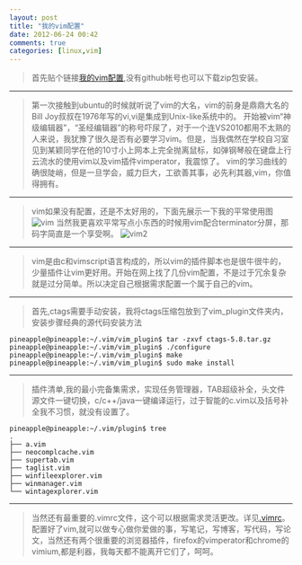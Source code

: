 ```yaml
---
layout: post
title: "我的vim配置"
date: 2012-06-24 00:42
comments: true
categories: [linux,vim]
---
```


>首先贴个链接[我的vim配置](http://github.com/orange8637/myvim),没有github帐号也可以下载zip包安装。

---
>第一次接触到ubuntu的时候就听说了vim的大名，vim的前身是鼎鼎大名的Bill Joy叔叔在1976年写的vi,vi是集成到Unix-like系统中的。
>开始被vim“神级编辑器”，“圣经编辑器”的称号吓尿了，对于一个连VS2010都用不太熟的人来说，我犹豫了很久是否有必要学习vim。但是，当我偶然在学校自习室见到某颖同学在他的10寸小上网本上完全抛离鼠标，如弹钢琴般在键盘上行云流水的使用vim以及vim插件vimperator，我震惊了。
>vim的学习曲线的确很陡峭，但是一旦学会，威力巨大，工欲善其事，必先利其器,vim，你值得拥有。

---
>vim如果没有配置，还是不太好用的，下面先展示一下我的平常使用图
![vim](http://orange8637.github.com/images/vim.png)
>当然我更喜欢平常写点小东西的时候用vim配合terminator分屏，那码字简直是一个享受啊。
![vim2](http://orange8637.github.com/images/vim2.png)


---
>vim是由c和vimscript语言构成的，所以vim的插件脚本也是很牛很牛的，少量插件让vim更好用。开始在网上找了几份vim配置，不是过于冗余复杂就是过分简单。所以决定自己根据需求配置一个属于自己的vim。

---
>首先,ctags需要手动安装，我将ctags压缩包放到了vim\_plugin文件夹内，安装步骤经典的源代码安装方法

```
pineapple@pineapple:~/.vim/vim_plugin$ tar -zxvf ctags-5.8.tar.gz 
pineapple@pineapple:~/.vim/vim_plugin$ ./configure
pineapple@pineapple:~/.vim/vim_plugin$ make
pineapple@pineapple:~/.vim/vim_plugin$ sudo make install
```

---
>插件清单,我的最小完备集需求，实现任务管理器，TAB超级补全，头文件源文件一键切换，c/c++/java一键编译运行，过于智能的c.vim以及括号补全我不习惯，就没有设置了。
```
pineapple@pineapple:~/.vim/plugin$ tree
.
├── a.vim
├── neocomplcache.vim
├── supertab.vim
├── taglist.vim
├── winfileexplorer.vim
├── winmanager.vim
└── wintagexplorer.vim
```

---
>当然还有最重要的.vimrc文件，这个可以根据需求灵活更改。详见[.vimrc](https://github.com/orange8637/myvim/blob/master/vimrc)。配置好了vim,就可以做专心做你爱做的事，写笔记，写博客，写代码，写论文，当然还有两个很重要的浏览器插件，firefox的vimperator和chrome的vimium,都是利器，我每天都不能离开它们了，呵呵。
